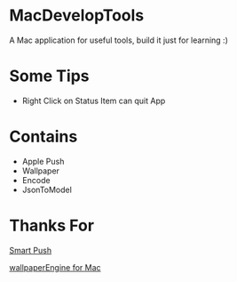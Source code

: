 # MacDevelopTools
A Mac application for useful tools, build it just for learning :)

# Some Tips

* Right Click on Status Item can quit App

# Contains

* Apple Push
* Wallpaper
* Encode
* JsonToModel



# Thanks For

[Smart Push](https://github.com/shaojiankui/SmartPush "Github")

[wallpaperEngine for Mac](https://github.com/rutti-bep/wallpaperEngine-for-mac "Github")
